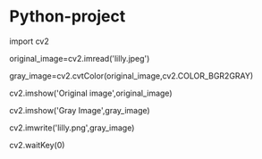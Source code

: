 # Python-project
import cv2

original_image=cv2.imread('lilly.jpeg')

gray_image=cv2.cvtColor(original_image,cv2.COLOR_BGR2GRAY)

cv2.imshow('Original image',original_image)

cv2.imshow('Gray Image',gray_image)

cv2.imwrite('lilly.png',gray_image)

cv2.waitKey(0)
